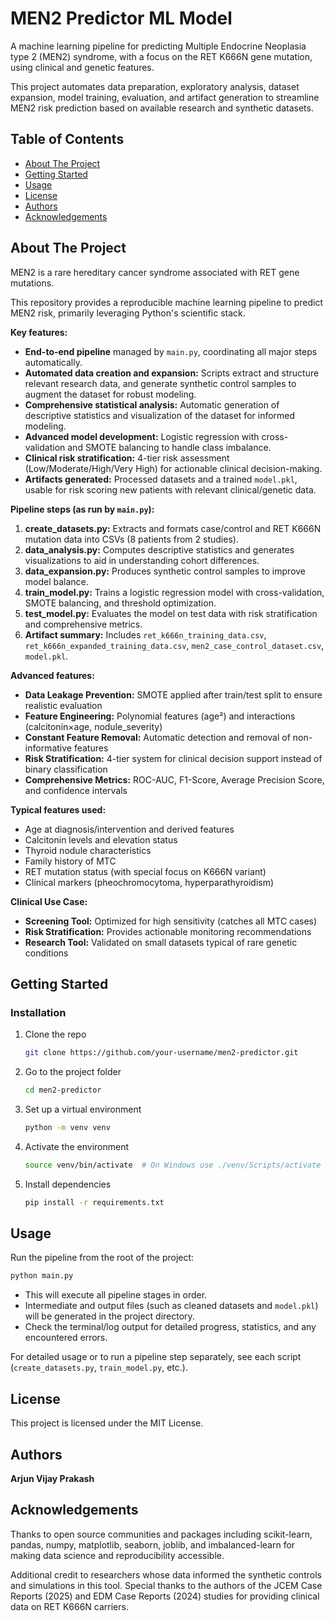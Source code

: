# MEN2 Predictor ML Model

A machine learning pipeline for predicting Multiple Endocrine Neoplasia type 2 (MEN2) syndrome, with a focus on the RET K666N gene mutation, using clinical and genetic features.

This project automates data preparation, exploratory analysis, dataset expansion, model training, evaluation, and artifact generation to streamline MEN2 risk prediction based on available research and synthetic datasets.

## Table of Contents

- [About The Project](#about-the-project)
- [Getting Started](#getting-started)  
- [Usage](#usage)
- [License](#license)
- [Authors](#authors)
- [Acknowledgements](#acknowledgements)

## About The Project

MEN2 is a rare hereditary cancer syndrome associated with RET gene mutations.

This repository provides a reproducible machine learning pipeline to predict MEN2 risk, primarily leveraging Python's scientific stack.

**Key features:**
- **End-to-end pipeline** managed by `main.py`, coordinating all major steps automatically.
- **Automated data creation and expansion:** Scripts extract and structure relevant research data, and generate synthetic control samples to augment the dataset for robust modeling.
- **Comprehensive statistical analysis:** Automatic generation of descriptive statistics and visualization of the dataset for informed modeling.
- **Advanced model development:** Logistic regression with cross-validation and SMOTE balancing to handle class imbalance.
- **Clinical risk stratification:** 4-tier risk assessment (Low/Moderate/High/Very High) for actionable clinical decision-making.
- **Artifacts generated:** Processed datasets and a trained `model.pkl`, usable for risk scoring new patients with relevant clinical/genetic data.

**Pipeline steps (as run by `main.py`):**
1. **create_datasets.py:** Extracts and formats case/control and RET K666N mutation data into CSVs (8 patients from 2 studies).
2. **data_analysis.py:** Computes descriptive statistics and generates visualizations to aid in understanding cohort differences.
3. **data_expansion.py:** Produces synthetic control samples to improve model balance.
4. **train_model.py:** Trains a logistic regression model with cross-validation, SMOTE balancing, and threshold optimization.
5. **test_model.py:** Evaluates the model on test data with risk stratification and comprehensive metrics.
6. **Artifact summary:** Includes `ret_k666n_training_data.csv`, `ret_k666n_expanded_training_data.csv`, `men2_case_control_dataset.csv`, `model.pkl`.

**Advanced features:**
- **Data Leakage Prevention:** SMOTE applied after train/test split to ensure realistic evaluation
- **Feature Engineering:** Polynomial features (age²) and interactions (calcitonin×age, nodule_severity)
- **Constant Feature Removal:** Automatic detection and removal of non-informative features
- **Risk Stratification:** 4-tier system for clinical decision support instead of binary classification
- **Comprehensive Metrics:** ROC-AUC, F1-Score, Average Precision Score, and confidence intervals

**Typical features used:**
- Age at diagnosis/intervention and derived features
- Calcitonin levels and elevation status  
- Thyroid nodule characteristics
- Family history of MTC
- RET mutation status (with special focus on K666N variant)
- Clinical markers (pheochromocytoma, hyperparathyroidism)

**Clinical Use Case:**
- **Screening Tool:** Optimized for high sensitivity (catches all MTC cases)
- **Risk Stratification:** Provides actionable monitoring recommendations
- **Research Tool:** Validated on small datasets typical of rare genetic conditions

## Getting Started

### Installation

1. Clone the repo
   ```sh
   git clone https://github.com/your-username/men2-predictor.git
   ```
2. Go to the project folder
   ```sh
   cd men2-predictor
   ```
3. Set up a virtual environment
   ```sh
   python -m venv venv
   ```
4. Activate the environment
   ```sh
   source venv/bin/activate  # On Windows use ./venv/Scripts/activate
   ```
5. Install dependencies
   ```sh
   pip install -r requirements.txt
   ```

## Usage

Run the pipeline from the root of the project:

```sh
python main.py
```

- This will execute all pipeline stages in order.
- Intermediate and output files (such as cleaned datasets and `model.pkl`) will be generated in the project directory.
- Check the terminal/log output for detailed progress, statistics, and any encountered errors.

For detailed usage or to run a pipeline step separately, see each script (`create_datasets.py`, `train_model.py`, etc.).

## License

This project is licensed under the MIT License.

## Authors

**Arjun Vijay Prakash**

## Acknowledgements

Thanks to open source communities and packages including scikit-learn, pandas, numpy, matplotlib, seaborn, joblib, and imbalanced-learn for making data science and reproducibility accessible.

Additional credit to researchers whose data informed the synthetic controls and simulations in this tool. Special thanks to the authors of the JCEM Case Reports (2025) and EDM Case Reports (2024) studies for providing clinical data on RET K666N carriers.